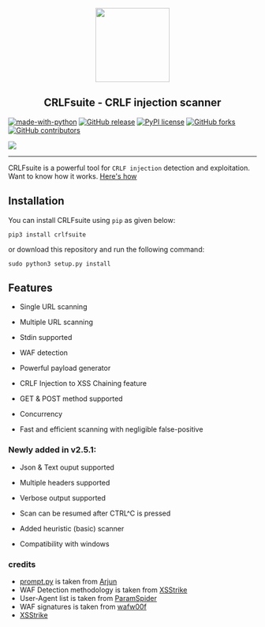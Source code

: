 <a href="https://github.com/trhacknon/CRLFsuite"><p align="center"><img src="https://github.com/trhacknon/CRLFsuite/blob/main/static/CRLFsuite_logo2.0.png" height="150" width="150"></p></a>
<h2 align="center">CRLFsuite - CRLF injection scanner</h2>

[![made-with-python](https://img.shields.io/badge/Made%20with-Python-1f425f.svg)](https://www.python.org/)
[![GitHub release](https://img.shields.io/github/release/trhacknon/CRLFsuite)](https://gitHub.com/trhacknon/CRLFsuite/releases/)
[![PyPI license](https://img.shields.io/pypi/l/ansicolortags.svg)](https://pypi.python.org/pypi/ansicolortags/)
[![GitHub forks](https://badgen.net/github/forks/trhacknon/CRLFsuite/)](https://gitHub.com/trhacknon/CRLFsuite/network/)
[![GitHub contributors](https://img.shields.io/github/contributors/trhacknon/CRLFsuite)](https://GitHub.com/trhacknon/CRLFsuite/graphs/contributors/)

<img src="https://github.com/Nefcore/CRLFsuite/blob/main/static/crlfsuitev2.0.svg">

<hr>

CRLFsuite is a powerful tool for `CRLF injection` detection and exploitation. Want to know how it works. <a href="https://github.com/Nefcore/CRLFsuite/wiki/How-CRLFsuite-works%3F">Here's how</a>
## Installation

You can install CRLFsuite using `pip` as given below:

```
pip3 install crlfsuite
```

or download this repository and run the following command:

```
sudo python3 setup.py install
```

## Features

* Single URL scanning

* Multiple URL scanning

* Stdin supported

* WAF detection

* Powerful payload generator

* CRLF Injection to XSS Chaining feature 

* GET & POST method supported

* Concurrency

* Fast and efficient scanning with negligible false-positive

### Newly added in v2.5.1:

* Json & Text ouput supported

* Multiple headers supported

* Verbose output supported

* Scan can be resumed after CTRL^C is pressed

* Added heuristic (basic) scanner

* Compatibility with windows


### credits

* <a href="https://github.com/trhacknon/CRLFsuite/blob/main/crlfsuite/core/prompt.py">prompt.py</a> is taken from <a href="https://github.com/trhacknon/Arjun/blob/master/arjun/core/prompt.py">Arjun</a>
* WAF Detection methodology is taken from <a href="https://github.com/trhacknon/XSStrike/blob/master/core/wafDetector.py">XSStrike</a>
* User-Agent list is taken from <a href="https://github.com/trhacknon/ParamSpider/blob/master/core/requester.py">ParamSpider</a>
* WAF signatures is taken from <a href="https://github.com/trhacknon/wafw00f/tree/master/wafw00f/plugins">wafw00f</a>
* <a href="https://github.com/trhacknon/XSStrike/blob/master/db/wafSignatures.json">XSStrike</a> 
